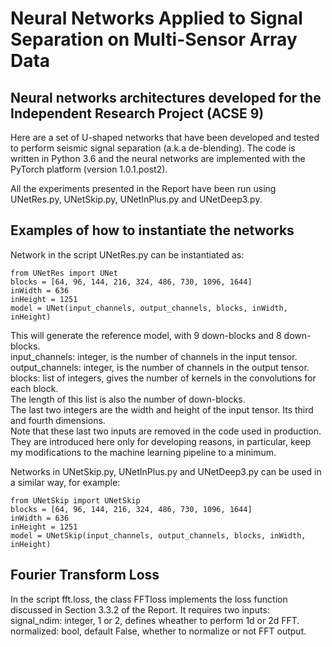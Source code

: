 # Neural Networks Applied to Signal Separation on Multi-Sensor Array Data

## Neural networks architectures developed for the Independent Research Project (ACSE 9)

Here are a set of U-shaped networks that have been developed and tested to perform seismic signal separation (a.k.a de-blending).
The code is written in Python 3.6 and the neural networks are implemented with the PyTorch platform (version 1.0.1.post2).

All the experiments presented in the Report have been run using UNetRes.py, UNetSkip.py, UNetInPlus.py and UNetDeep3.py.  

## Examples of how to instantiate the networks
Network in the script UNetRes.py can be instantiated as:

```
from UNetRes import UNet
blocks = [64, 96, 144, 216, 324, 486, 730, 1096, 1644]
inWidth = 636
inHeight = 1251
model = UNet(input_channels, output_channels, blocks, inWidth, inHeight)
```

This will generate the reference model, with 9 down-blocks and 8 down-blocks.  
input_channels: integer, is the number of channels in the input tensor.  
output_channels: integer, is the number of channels in the output tensor.  
blocks: list of integers, gives the number of kernels in the convolutions for each block.  
The length of this list is also the number of down-blocks.  
The last two integers are the width and height of the input tensor. Its third and fourth dimensions.  
Note that these last two inputs are removed in the code used in production. They are introduced here only for developing reasons, in particular, keep my modifications to the machine learning pipeline to a minimum.  

Networks in UNetSkip.py, UNetInPlus.py and UNetDeep3.py can be used in a similar way, for example:

```
from UNetSkip import UNetSkip
blocks = [64, 96, 144, 216, 324, 486, 730, 1096, 1644]
inWidth = 636
inHeight = 1251
model = UNetSkip(input_channels, output_channels, blocks, inWidth, inHeight)
```

## Fourier Transform Loss
In the script fft.loss, the class FFTloss implements the loss function discussed in Section 3.3.2 of the Report.
It requires two inputs:  
signal_ndim: integer, 1 or 2, defines wheather to perform 1d or 2d FFT.  
normalized: bool, default False, whether to normalize or not FFT output.  


